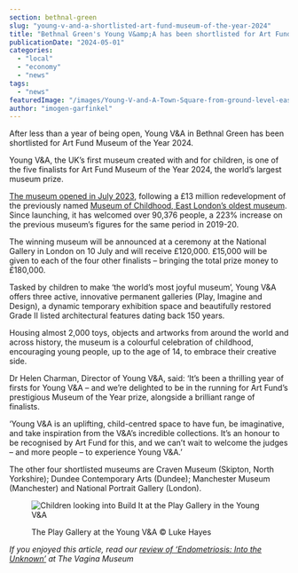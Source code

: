 ```yaml
---
section: bethnal-green
slug: "young-v-and-a-shortlisted-art-fund-museum-of-the-year-2024"
title: "Bethnal Green's Young V&amp;A has been shortlisted for Art Fund Museum of the Year 2024"
publicationDate: "2024-05-01"
categories: 
  - "local"
  - "economy"
  - "news"
tags: 
  - "news"
featuredImage: "/images/Young-V-and-A-Town-Square-from-ground-level-east-end-museum-childhood.jpg"
author: "imogen-garfinkel"
---
```


After less than a year of being open, Young V&A in Bethnal Green has been shortlisted for Art Fund Museum of the Year 2024.

Young V&A, the UK’s first museum created with and for children, is one of the five finalists for Art Fund Museum of the Year 2024, the world’s largest museum prize.

[The museum opened in July 2023](https://bethnalgreenlondon.co.uk/young-v-and-a-opens-east-london/), following a £13 million redevelopment of the previously named [Museum of Childhood, East London’s oldest museum](https://romanroadlondon.com/bethnal-green-v-a-museum-of-childhood-history/). Since launching, it has welcomed over 90,376 people, a 223% increase on the previous museum’s figures for the same period in 2019-20.

The winning museum will be announced at a ceremony at the National Gallery in London on 10 July and will receive £120,000. £15,000 will be given to each of the four other finalists – bringing the total prize money to £180,000.

Tasked by children to make ‘the world’s most joyful museum’, Young V&A offers three active, innovative permanent galleries (Play, Imagine and Design), a dynamic temporary exhibition space and beautifully restored Grade II listed architectural features dating back 150 years.

Housing almost 2,000 toys, objects and artworks from around the world and across history, the museum is a colourful celebration of childhood, encouraging young people, up to the age of 14, to embrace their creative side.

Dr Helen Charman, Director of Young V&A, said: ‘It’s been a thrilling year of firsts for Young V&A – and we’re delighted to be in the running for Art Fund’s prestigious Museum of the Year prize, alongside a brilliant range of finalists. 

‘Young V&A is an uplifting, child-centred space to have fun, be imaginative, and take inspiration from the V&A’s incredible collections. It’s an honour to be recognised by Art Fund for this, and we can’t wait to welcome the judges – and more people – to experience Young V&A.’ 

The other four shortlisted museums are Craven Museum (Skipton, North Yorkshire); Dundee Contemporary Arts (Dundee); Manchester Museum (Manchester) and National Portrait Gallery (London).

<figure>

![Children looking into Build It at the Play Gallery in the Young V&A](/images/Young-V-and-A-Play-Gallery-looking-into-Build-It-east-end-museum-childhood-1024x683.jpg)

<figcaption>

The Play Gallery at the Young V&A © Luke Hayes

</figcaption>

</figure>

_If you enjoyed this article, read our_ [_review of ‘Endometriosis: Into the Unknown’_](https://bethnalgreenlondon.co.uk/endometriosis-exhibition-vagina-museum-review/) _at The Vagina Museum_

